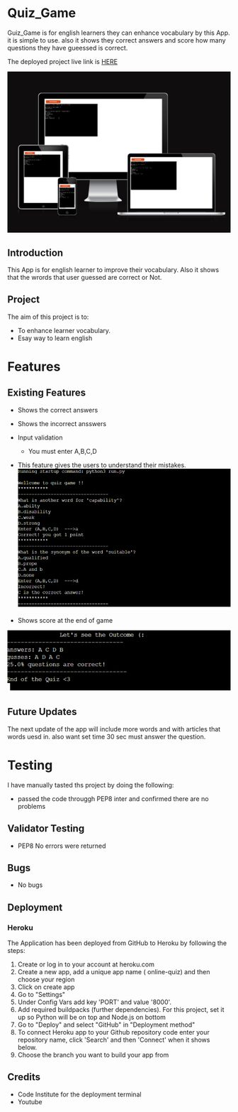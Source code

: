 
# Quiz_Game
Guiz_Game is for english learners they can enhance  vocabulary by this App. it is simple to use. also it shows they correct answers and score how many questions they have gueessed is correct. 

The deployed project live link is [HERE](https://online-quiz-3a836d46c6c0.herokuapp.com/) 

![CI logo](/assets/images/Gameres.PNG)
 

## Introduction
This App is for english learner to improve their vocabulary. Also it shows that the wrords that user guessed are correct or Not.

## Project 

The aim of this project is to:

- To enhance learner vocabulary.
- Esay way to learn english

# Features
## Existing Features


-  Shows the correct answers
- Shows the incorrect ansswers
- Input validation 
  - You  must enter A,B,C,D
- This feature gives the users to understand their mistakes. 
![CI logo](/assets/images/fe.PNG)


- Shows score at the end of game


![CI logo](/assets/images/f2.PNG)



## Future Updates

The next update of the app will include more words and with articles that words uesd in. also want set time 30 sec must answer the question.
# Testing
 I have manually tasted ths project by doing the following:
 - passed the code througgh PEP8 inter and confirmed there are no problems
 ## Validator Testing
 - PEP8 No errors were returned
 ## Bugs
 - No bugs

## Deployment

### Heroku

The Application has been deployed from GitHub to Heroku by following the steps:

1. Create or log in to your account at heroku.com
2. Create a new app, add a unique app name ( online-quiz) and then choose your region
3. Click on create app
4. Go to "Settings"
5. Under Config Vars add  key 'PORT' and value '8000'.
6. Add required buildpacks (further dependencies). For this project, set it up so Python will be on top and Node.js on bottom
7. Go to "Deploy" and select "GitHub" in "Deployment method"
8. To connect Heroku app to your Github repository code enter your repository name, click 'Search' and then 'Connect' when it shows below.
9.  Choose the branch you want to build your app from



## Credits
- Code Institute for the deployment terminal
-   Youtube
